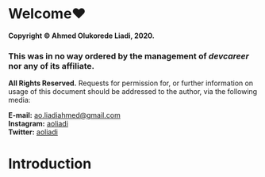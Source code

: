 # Welcome❤

**Copyright © Ahmed Olukorede Liadi, 2020.**

### This was in no way ordered by the management of _devcareer_ nor any of its affiliate.

**All Rights Reserved.**
Requests for permission for, or further information on usage of this document should be addressed to the author, via the following media:  
  
**E-mail:** ao.liadiahmed@gmail.com  
**Instagram:** [aoliadi](https://instagram.com/aoliadi)  
**Twitter:** [aoliadi](https://twitter.com/aoliadi)  

# Introduction
  
 
